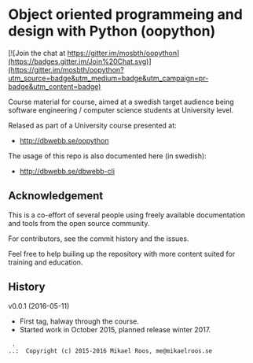 Object oriented programmeing and design with Python (oopython)
===================

[![Join the chat at https://gitter.im/mosbth/oopython](https://badges.gitter.im/Join%20Chat.svg)](https://gitter.im/mosbth/oopython?utm_source=badge&utm_medium=badge&utm_campaign=pr-badge&utm_content=badge)

Course material for course, aimed at a swedish target audience being software engineering / computer science students at University level. 

Relased as part of a University course presented at:

* http://dbwebb.se/oopython

The usage of this repo is also documented here (in swedish):

* http://dbwebb.se/dbwebb-cli




Acknowledgement
-------------------

This is a co-effort of several people using freely available documentation and tools from the open source community. 

For contributors, see the commit history and the issues.

Feel free to help builing up the repository with more content suited for training and education.



History
-------------------

v0.0.1 (2016-05-11)

* First tag, halway through the course.
* Started work in October 2015, planned release winter 2017.



```                                                            
 .                                                             
..:  Copyright (c) 2015-2016 Mikael Roos, me@mikaelroos.se   
```                                                            
